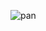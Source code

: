 ![pan](https://user-images.githubusercontent.com/197329/186981863-7c38fb49-0181-4847-969f-88bcfdde6c33.png)
